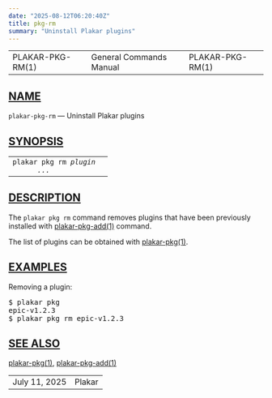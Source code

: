 ```yaml
---
date: "2025-08-12T06:20:40Z"
title: pkg-rm
summary: "Uninstall Plakar plugins"
---
```

<table class="head">
  <tr>
    <td class="head-ltitle">PLAKAR-PKG-RM(1)</td>
    <td class="head-vol">General Commands Manual</td>
    <td class="head-rtitle">PLAKAR-PKG-RM(1)</td>
  </tr>
</table>
<div class="manual-text">
<section class="Sh">
<h1 class="Sh" id="NAME"><a class="permalink" href="#NAME">NAME</a></h1>
<p class="Pp"><code class="Nm">plakar-pkg-rm</code> &#x2014;
    <span class="Nd">Uninstall Plakar plugins</span></p>
</section>
<section class="Sh">
<h1 class="Sh" id="SYNOPSIS"><a class="permalink" href="#SYNOPSIS">SYNOPSIS</a></h1>
<table class="Nm">
  <tr>
    <td><code class="Nm">plakar pkg rm <var class="Ar">plugin
      ...</var></code></td>
    <td></td>
  </tr>
</table>
</section>
<section class="Sh">
<h1 class="Sh" id="DESCRIPTION"><a class="permalink" href="#DESCRIPTION">DESCRIPTION</a></h1>
<p class="Pp">The <code class="Nm">plakar pkg rm</code> command removes plugins
    that have been previously installed with
    <a class="Xr" href="../plakar-pkg-add/">plakar-pkg-add(1)</a> command.</p>
<p class="Pp">The list of plugins can be obtained with
    <a class="Xr" href="../plakar-pkg/">plakar-pkg(1)</a>.</p>
</section>
<section class="Sh">
<h1 class="Sh" id="EXAMPLES"><a class="permalink" href="#EXAMPLES">EXAMPLES</a></h1>
<p class="Pp">Removing a plugin:</p>
<div class="Bd Pp Bd-indent Li">
<pre>$ plakar pkg
epic-v1.2.3
$ plakar pkg rm epic-v1.2.3</pre>
</div>
</section>
<section class="Sh">
<h1 class="Sh" id="SEE_ALSO"><a class="permalink" href="#SEE_ALSO">SEE
  ALSO</a></h1>
<p class="Pp"><a class="Xr" href="../plakar-pkg/">plakar-pkg(1)</a>,
    <a class="Xr" href="../plakar-pkg-add/">plakar-pkg-add(1)</a></p>
</section>
</div>
<table class="foot">
  <tr>
    <td class="foot-date">July 11, 2025</td>
    <td class="foot-os">Plakar</td>
  </tr>
</table>
